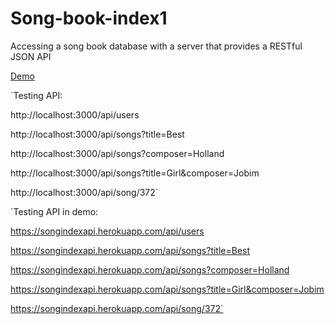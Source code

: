 # Song-book-index1
Accessing a song book database with a server that provides a RESTful JSON API

[Demo](https://songindexapi.herokuapp.com/api/songs)

`Testing API:

http://localhost:3000/api/users

http://localhost:3000/api/songs?title=Best

http://localhost:3000/api/songs?composer=Holland

http://localhost:3000/api/songs?title=Girl&composer=Jobim

http://localhost:3000/api/song/372`


`Testing API in demo:

https://songindexapi.herokuapp.com/api/users

https://songindexapi.herokuapp.com/api/songs?title=Best

https://songindexapi.herokuapp.com/api/songs?composer=Holland

https://songindexapi.herokuapp.com/api/songs?title=Girl&composer=Jobim

https://songindexapi.herokuapp.com/api/song/372`

